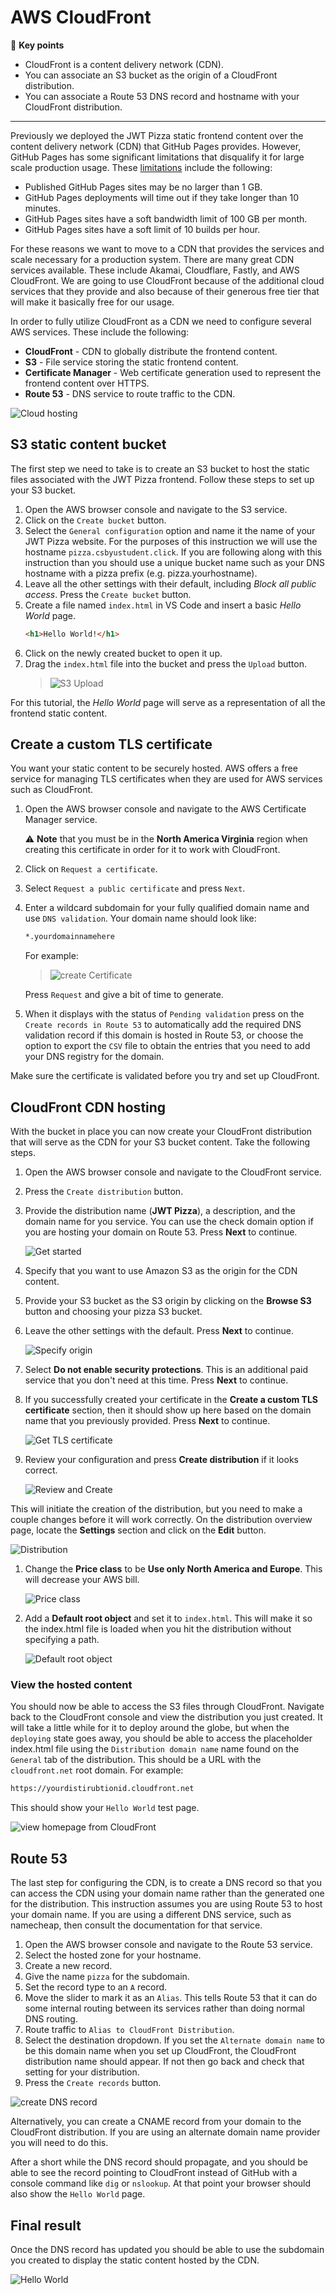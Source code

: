 # AWS CloudFront

🔑 **Key points**

- CloudFront is a content delivery network (CDN).
- You can associate an S3 bucket as the origin of a CloudFront distribution.
- You can associate a Route 53 DNS record and hostname with your CloudFront distribution.

---

Previously we deployed the JWT Pizza static frontend content over the content delivery network (CDN) that GitHub Pages provides. However, GitHub Pages has some significant limitations that disqualify it for large scale production usage. These [limitations](https://docs.github.com/en/pages/getting-started-with-github-pages/about-github-pages#limits-on-use-of-github-pages) include the following:

- Published GitHub Pages sites may be no larger than 1 GB.
- GitHub Pages deployments will time out if they take longer than 10 minutes.
- GitHub Pages sites have a soft bandwidth limit of 100 GB per month.
- GitHub Pages sites have a soft limit of 10 builds per hour.

For these reasons we want to move to a CDN that provides the services and scale necessary for a production system. There are many great CDN services available. These include Akamai, Cloudflare, Fastly, and AWS CloudFront. We are going to use CloudFront because of the additional cloud services that they provide and also because of their generous free tier that will make it basically free for our usage.

In order to fully utilize CloudFront as a CDN we need to configure several AWS services. These include the following:

- **CloudFront** - CDN to globally distribute the frontend content.
- **S3** - File service storing the static frontend content.
- **Certificate Manager** - Web certificate generation used to represent the frontend content over HTTPS.
- **Route 53** - DNS service to route traffic to the CDN.

![Cloud hosting](cloudHosting.png)

## S3 static content bucket

The first step we need to take is to create an S3 bucket to host the static files associated with the JWT Pizza frontend. Follow these steps to set up your S3 bucket.

1. Open the AWS browser console and navigate to the S3 service.
1. Click on the `Create bucket` button.
1. Select the `General configuration` option and name it the name of your JWT Pizza website. For the purposes of this instruction we will use the hostname `pizza.csbyustudent.click`. If you are following along with this instruction than you should use a unique bucket name such as your DNS hostname with a pizza prefix (e.g. pizza.yourhostname).
1. Leave all the other settings with their default, including _Block all public access_. Press the `Create bucket` button.
1. Create a file named `index.html` in VS Code and insert a basic _Hello World_ page.
   ```html
   <h1>Hello World!</h1>
   ```
1. Click on the newly created bucket to open it up.
1. Drag the `index.html` file into the bucket and press the `Upload` button.
   > ![S3 Upload](s3Upload.png)

For this tutorial, the _Hello World_ page will serve as a representation of all the frontend static content.

## Create a custom TLS certificate

You want your static content to be securely hosted. AWS offers a free service for managing TLS certificates when they are used for AWS services such as CloudFront.

1. Open the AWS browser console and navigate to the AWS Certificate Manager service.

   ⚠️ **Note** that you must be in the **North America Virginia** region when creating this certificate in order for it to work with CloudFront.

1. Click on `Request a certificate`.
1. Select `Request a public certificate` and press `Next`.
1. Enter a wildcard subdomain for your fully qualified domain name and use `DNS validation`. Your domain name should look like:

   ```txt
   *.yourdomainnamehere
   ```

   For example:

   > ![create Certificate](createCert.png)

   Press `Request` and give a bit of time to generate.

1. When it displays with the status of `Pending validation` press on the `Create records in Route 53` to automatically add the required DNS validation record if this domain is hosted in Route 53, or choose the option to export the `CSV` file to obtain the entries that you need to add your DNS registry for the domain.

Make sure the certificate is validated before you try and set up CloudFront.

## CloudFront CDN hosting

With the bucket in place you can now create your CloudFront distribution that will serve as the CDN for your S3 bucket content. Take the following steps.

1. Open the AWS browser console and navigate to the CloudFront service.
1. Press the `Create distribution` button.
1. Provide the distribution name (**JWT Pizza**), a description, and the domain name for you service. You can use the check domain option if you are hosting your domain on Route 53. Press **Next** to continue.

   ![Get started](getStarted.png)

1. Specify that you want to use Amazon S3 as the origin for the CDN content.
1. Provide your S3 bucket as the S3 origin by clicking on the **Browse S3** button and choosing your pizza S3 bucket.
1. Leave the other settings with the default. Press **Next** to continue.

   ![Specify origin](specifyOrigin.png)

1. Select **Do not enable security protections**. This is an additional paid service that you don't need at this time. Press **Next** to continue.
1. If you successfully created your certificate in the **Create a custom TLS certificate** section, then it should show up here based on the domain name that you previously provided. Press **Next** to continue.

   ![Get TLS certificate](getTlsCertificate.png)

1. Review your configuration and press **Create distribution** if it looks correct.

   ![Review and Create](reviewAndCreate.png)

This will initiate the creation of the distribution, but you need to make a couple changes before it will work correctly. On the distribution overview page, locate the **Settings** section and click on the **Edit** button.

![Distribution](distribution.png)

1. Change the **Price class** to be **Use only North America and Europe**. This will decrease your AWS bill.

   ![Price class](priceClass.png)

1. Add a **Default root object** and set it to `index.html`. This will make it so the index.html file is loaded when you hit the distribution without specifying a path.

   ![Default root object](defaultRootObject.png)

### View the hosted content

You should now be able to access the S3 files through CloudFront. Navigate back to the CloudFront console and view the distribution you just created. It will take a little while for it to deploy around the globe, but when the `deploying` state goes away, you should be able to access the placeholder index.html file using the `Distribution domain name` name found on the `General` tab of the distribution. This should be a URL with the `cloudfront.net` root domain. For example:

```sh
https://yourdistirubtionid.cloudfront.net
```

This should show your `Hello World` test page.

![view homepage from CloudFront](viewHomePageFromCloudFront.png)

## Route 53

The last step for configuring the CDN, is to create a DNS record so that you can access the CDN using your domain name rather than the generated one for the distribution. This instruction assumes you are using Route 53 to host your domain name. If you are using a different DNS service, such as namecheap, then consult the documentation for that service.

1. Open the AWS browser console and navigate to the Route 53 service.
1. Select the hosted zone for your hostname.
1. Create a new record.
1. Give the name `pizza` for the subdomain.
1. Set the record type to an `A` record.
1. Move the slider to mark it as an `Alias`. This tells Route 53 that it can do some internal routing between its services rather than doing normal DNS routing.
1. Route traffic to `Alias to CloudFront Distribution`.
1. Select the destination dropdown. If you set the `Alternate domain name` to be this domain name when you set up CloudFront, the CloudFront distribution name should appear. If not then go back and check that setting for your distribution.
1. Press the `Create records` button.

![create DNS record](createDnsRecord.png)

Alternatively, you can create a CNAME record from your domain to the CloudFront distribution. If you are using an alternate domain name provider you will need to do this.

After a short while the DNS record should propagate, and you should be able to see the record pointing to CloudFront instead of GitHub with a console command like `dig` or `nslookup`. At that point your browser should also show the `Hello World` page.

## Final result

Once the DNS record has updated you should be able to use the subdomain you created to display the static content hosted by the CDN.

![Hello World](helloWorldHomePage.png)
